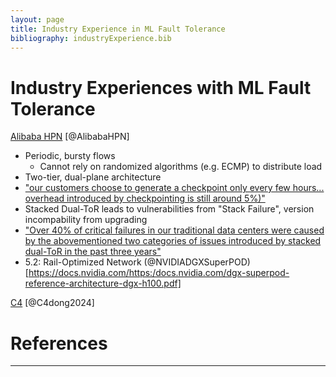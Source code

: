 ```yaml
---
layout: page
title: Industry Experience in ML Fault Tolerance
bibliography: industryExperience.bib
---
```


# Industry Experiences with ML Fault Tolerance

[Alibaba HPN](https://ennanzhai.github.io/pub/sigcomm24-hpn.pdf) [@AlibabaHPN]

- Periodic, bursty flows
  - Cannot rely on randomized algorithms (e.g. ECMP) to distribute load
- Two-tier, dual-plane architecture
- ["our customers choose to generate a checkpoint only every few hours... overhead introduced by checkpointing is still around 5%)"](../checkpointing.md)
- Stacked Dual-ToR leads to vulnerabilities from "Stack Failure", version incompability from upgrading
- ["Over 40% of critical failures in our traditional data centers were caused by the abovementioned two categories of issues introduced by stacked dual-ToR in the past three years"](../faultTypes.md)
- 5.2: Rail-Optimized Network (@NVIDIADGXSuperPOD)[https://docs.nvidia.com/https:/docs.nvidia.com/dgx-superpod-reference-architecture-dgx-h100.pdf]

[C4](https://arxiv.org/pdf/2406.04594v1) [@C4dong2024]


# References

***
